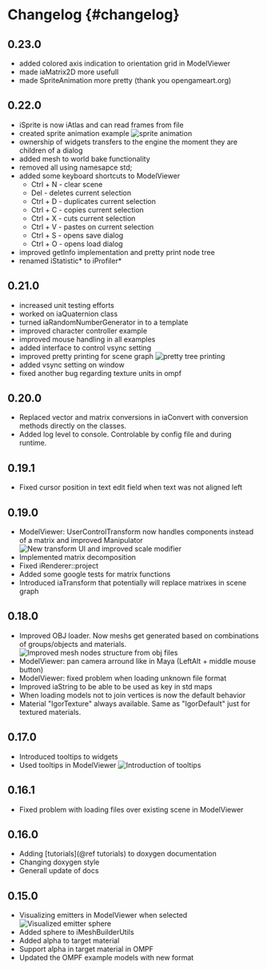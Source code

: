 Changelog                           {#changelog}
=========

0.23.0
------

- added colored axis indication to orientation grid in ModelViewer
- made iaMatrix2D more usefull
- made SpriteAnimation more pretty (thank you opengameart.org)

0.22.0
------

- iSprite is now iAtlas and can read frames from file
- created sprite animation example
  ![sprite animation](/images/SpriteAnimation.gif)
- ownership of widgets transfers to the engine the moment they are children of a dialog
- added mesh to world bake functionality
- removed all using namesapce std;
- added some keyboard shortcuts to ModelViewer
  - Ctrl + N - clear scene
  - Del - deletes current selection
  - Ctrl + D - duplicates current selection
  - Ctrl + C - copies current selection
  - Ctrl + X - cuts current selection
  - Ctrl + V - pastes on current selection
  - Ctrl + S - opens save dialog
  - Ctrl + O - opens load dialog
- improved getInfo implementation and pretty print node tree
- renamed iStatistic* to iProfiler*

0.21.0
------

- increased unit testing efforts
- worked on iaQuaternion class
- turned iaRandomNumberGenerator in to a template
- improved character controller example
- improved mouse handling in all examples
- added interface to control vsync setting
- improved pretty printing for scene graph
  ![pretty tree printing](/images/pretty_tree_print.png)
- added vsync setting on window
- fixed another bug regarding texture units in ompf

0.20.0
------

- Replaced vector and matrix conversions in iaConvert with conversion methods directly on the classes.
- Added log level to console. Controlable by config file and during runtime.

0.19.1
------

- Fixed cursor position in text edit field when text was not aligned left

0.19.0
------

- ModelViewer: UserControlTransform now handles components instead of a matrix and improved Manipulator
  ![New transform UI and improved scale modifier](/images/TransformUI.png)
- Implemented matrix decomposition
- Fixed iRenderer::project
- Added some google tests for matrix functions
- Introduced iaTransform that potentially will replace matrixes in scene graph

0.18.0
------

- Improved OBJ loader. Now meshs get generated based on combinations of groups/objects and materials.
  ![Improved mesh nodes structure from obj files](/images/OBJLoaderImprovements.png)
- ModelViewer: pan camera arround like in Maya (LeftAlt + middle mouse button)
- ModelViewer: fixed problem when loading unknown file format
- Improved iaString to be able to be used as key in std maps
- When loading models not to join vertices is now the default behavior
- Material "IgorTexture" always available. Same as "IgorDefault" just for textured materials.

0.17.0
------

- Introduced tooltips to widgets
- Used tooltips in ModelViewer
  ![Introduction of tooltips](/images/Tooltips.png)

0.16.1
------

- Fixed problem with loading files over existing scene in ModelViewer

0.16.0
------

- Adding [tutorials](@ref tutorials) to doxygen documentation
- Changing doxygen style
- Generall update of docs

0.15.0
------

- Visualizing emitters in ModelViewer when selected
  ![Visualized emitter sphere](/images/ModelViewer_Emitter_Visible.png)
- Added sphere to iMeshBuilderUtils
- Added alpha to target material
- Support alpha in target material in OMPF
- Updated the OMPF example models with new format